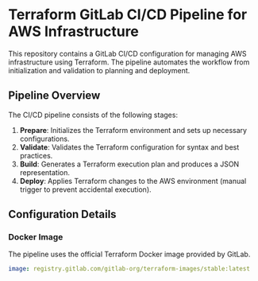 # Terraform GitLab CI/CD Pipeline for AWS Infrastructure

This repository contains a GitLab CI/CD configuration for managing AWS infrastructure using Terraform. The pipeline automates the workflow from initialization and validation to planning and deployment.

## Pipeline Overview

The CI/CD pipeline consists of the following stages:

1. **Prepare**: Initializes the Terraform environment and sets up necessary configurations.
2. **Validate**: Validates the Terraform configuration for syntax and best practices.
3. **Build**: Generates a Terraform execution plan and produces a JSON representation.
4. **Deploy**: Applies Terraform changes to the AWS environment (manual trigger to prevent accidental execution).

## Configuration Details

### Docker Image

The pipeline uses the official Terraform Docker image provided by GitLab.

```yaml
image: registry.gitlab.com/gitlab-org/terraform-images/stable:latest
